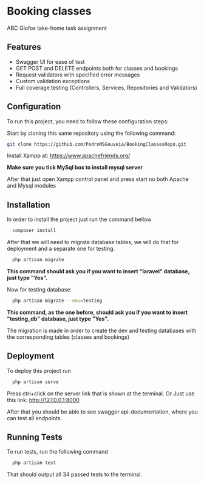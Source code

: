 
# Booking classes

ABC Glofox take-home task assignment
## Features

- Swagger UI for ease of test
- GET POST and DELETE endpoints both for classes and bookings
- Request validators with specified error messages
- Custom validation exceptions
- Full coverage testing (Controllers, Services, Repositories and Validators)
## Configuration

To run this project, you need to follow these configuration steps:

Start by cloning this same repository using the following command:
```bash
git clone https://github.com/PedroMSGouveia/BookingClassesRepo.git
```

Install Xampp at: https://www.apachefriends.org/

**Make sure you tick MySql box to install mysql server**

After that just open Xampp control panel and press start no both Apache and Mysql modules
## Installation

In order to install the project just run the command bellow

```bash
  composer install
```

After that we will need to migrate database tables, we will do that for deployment and a separate one for testing.

```bash
  php artisan migrate
```

**This command should ask you if you want to insert "laravel" database, just type "Yes".**

Now for testing database:

```bash
  php artisan migrate --env=testing
```

**This command, as the one before, should ask you if you want to insert "testing_db" database, just type "Yes".**

The migration is made in order to create the dev and testing databases with the corresponding tables (classes and bookings)
## Deployment

To deploy this project run

```bash
  php artisan serve
```
Press ctrl+click on the server link that is shown at the terminal.
Or Just use this link: http://127.0.0.1:8000

After that you should be able to see swagger api-documentation, where you can test all endpoints.

## Running Tests

To run tests, run the following command

```bash
  php artisan test
```
That should output all 34 passed tests to the terminal.
